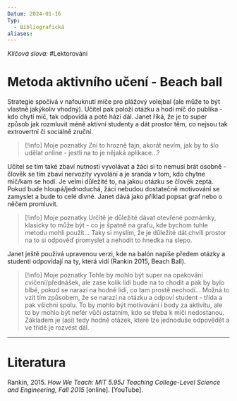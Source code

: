 ```yaml
---
Datum: 2024-01-16
Typ:
  - Bibliografická
aliases:
---
```

*Klíčová slova:* #Lektorování 
# Metoda aktivního učení - Beach ball
Strategie spočívá v nafouknutí míče pro plážový volejbal (ale může to být vlastně jakýkoliv vhodný). Učitel pak položí otázku a hodí míč do publika - kdo chytí míč, tak odpovídá a poté hází dál. Janet říká, že je to super způsob jak rozmluvit méně aktivní studenty a dát prostor těm, co nejsou tak extrovertní či sociálně zruční.

> [!info] Moje poznatky
> Zní to hrozně fajn, akorát nevím, jak by to šlo udělat online - jestli na to je nějaká aplikace...?

Učitel se tím také zbaví nutnosti vyvolávat a žáci si to nemusí brát osobně - člověk se tím zbaví nervozity vyvolání a je sranda v tom, kdo chytne míč/kam se hodí. Je velmi důležité to, na jakou otázku se člověk zeptá. Pokud bude hloupá/jednoduchá, žáci nebudou dostatečně motivování se zamyslet a bude to celé divné. Janet dává jako příklad popsat graf nebo o něčem promluvit.

> [!info] Moje poznatky
> Určitě je důležité dávat otevřené poznámky, klasicky to může být - co je špatně na grafu, kde bychom tuhle metodu mohli použít... Taky si myslím, že je důležité dát chvíli prostor na to si odpověď promyslet a nehodit to hnedka na slepo.

Janet ještě používá upravenou verzi, kde na balón napíše předem otázky a studenti odpovídají na ty, která vidí (Rankin 2015, Beach Ball).

> [!info] Moje poznatky
> Tohle by mohlo být super na opakování cvičení/přednášek, ale zase kolik lidí bude na to chodit a pak by bylo blbé, pokud se narazí na hodně lidí, co tam prostě nechodí... Možná to vzít tím způsobem, že se narazí na otázku a odpoví student - třída a pak všichni spolu. To by mohlo být motivování i body za aktivitu, ale to by mohlo být nefér vůči ostatním, kdo se třeba k míči nedostanou. Základem je (asi) tedy hodně otázek, které lze jednoduše odpovědět a ve třídě je rozvést dál.


- - -
# Literatura
Rankin, 2015. _How We Teach: MIT 5.95J Teaching College-Level Science and Engineering, Fall 2015_ [online]. [YouTube].
